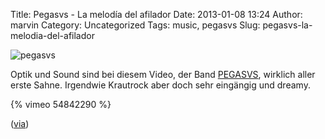 Title: Pegasvs - La melodía del afilador
Date: 2013-01-08 13:24
Author: marvin
Category: Uncategorized
Tags: music, pegasvs
Slug: pegasvs-la-melodia-del-afilador

![pegasvs]({static}/images/pegasvs.jpg)

Optik und Sound sind bei diesem Video, der Band
[PEGASVS](http://pegasvs.tumblr.com/), wirklich aller erste Sahne.
Irgendwie Krautrock aber doch sehr eingängig und dreamy.

{% vimeo 54842290 %}

([via](http://www.thefoxisblack.com/2012/12/10/la-melodia-del-afilador-by-pegasvs/))

